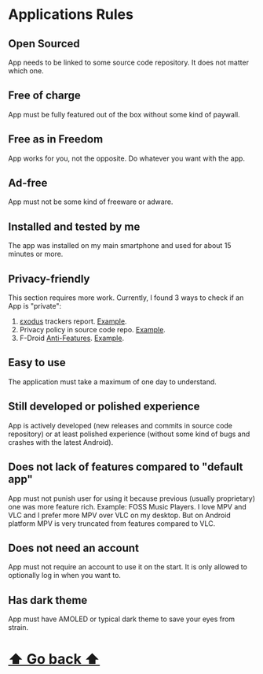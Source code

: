 # Applications Rules

## Open Sourced
App needs to be linked to some source code repository. It does not matter which one.

## Free of charge
App must be fully featured out of the box without some kind of paywall.

## Free as in Freedom
App works for you, not the opposite. Do whatever you want with the app.

## Ad-free
App must not be some kind of freeware or adware.

## Installed and tested by me
The app was installed on my main smartphone and used for about 15 minutes or more.

## Privacy-friendly
This section requires more work. Currently, I found 3 ways to check if an App is "private":
1. [εxodus](https://reports.exodus-privacy.eu.org/en/) trackers report. [Example](https://reports.exodus-privacy.eu.org/en/reports/com.iven.musicplayergo/latest/).
2. Privacy policy in source code repo. [Example](https://github.com/enricocid/Music-Player-GO/blob/main/PRIVACY_POLICY.md).
3. F-Droid [Anti-Features](https://f-droid.org/docs/Anti-Features/). [Example](https://apt.izzysoft.de/fdroid/index/apk/code.name.monkey.retromusic).

## Easy to use
The application must take a maximum of one day to understand.

## Still developed or polished experience
App is actively developed (new releases and commits in source code repository) or at least polished experience (without some kind of bugs and crashes with the latest Android).

## Does not lack of features compared to "default app"
App must not punish user for using it because previous (usually proprietary) one was more feature rich.
Example: FOSS Music Players. I love MPV and VLC and I prefer more MPV over VLC on my desktop. 
But on Android platform MPV is very truncated from features compared to VLC.

## Does not need an account
App must not require an account to use it on the start. It is only allowed to optionally log in when you want to.

## Has dark theme
App must have AMOLED or typical dark theme to save your eyes from strain.

# [⬆ Go back ⬆](README.md)